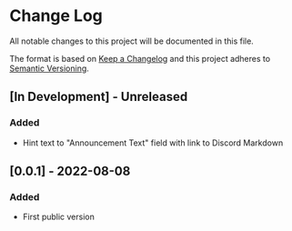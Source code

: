 # Change Log

All notable changes to this project will be documented in this file.

The format is based on [Keep a Changelog](http://keepachangelog.com/)
and this project adheres to [Semantic Versioning](http://semver.org/).


## [In Development] - Unreleased

### Added

- Hint text to "Announcement Text" field with link to Discord Markdown


## [0.0.1] - 2022-08-08

### Added

- First public version
